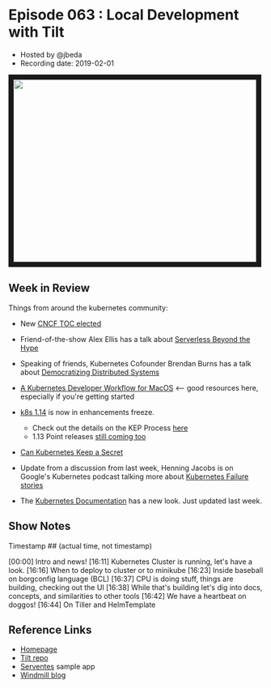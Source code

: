 # Episode 063 : Local Development with Tilt

- Hosted by @jbeda
- Recording date: 2019-02-01

<!--- Thumbnailed embed of the video, n8Xo_ghCIOSY is the video id from the youtube url --->

<a href="https://www.youtube.com/watch?v=A_YV98HhLrk
" target="_blank"><img src="http://img.youtube.com/vi/A_YV98HhLrk/hqdefault.jpg" width="480" height="360" border="10" /></a>


## Week in Review

Things from around the kubernetes community:

- New [CNCF TOC elected](https://www.cncf.io/blog/2019/01/29/new-year-new-toc/)
- Friend-of-the-show Alex Ellis has a talk about [Serverless Beyond the Hype](https://www.youtube.com/watch?v=yOpYYYRuDQ0)
- Speaking of friends, Kubernetes Cofounder Brendan Burns has a talk about [Democratizing Distributed Systems](https://www.youtube.com/watch?v=20BIsu1qiS0)
- [A Kubernetes Developer Workflow for MacOS](https://medium.com/@mo_keefe/a-kubernetes-development-workflow-for-macos-8c41669a4518) <-- good resources here, especially if you're getting started
- [k8s 1.14](https://groups.google.com/forum/#!topic/kubernetes-dev/kGylIFDZ33Y) is now in enhancements freeze.
    - Check out the details on the KEP Process [here](https://github.com/kubernetes/enhancements/)
    - 1.13 Point releases [still coming too](https://groups.google.com/forum/#!topic/kubernetes-dev/Mj1KjnVuatY)

- [Can Kubernetes Keep a Secret](https://blog.solutotlv.com/can-kubernetes-keep-a-secret/)
- Update from a discussion from last week, Henning Jacobs is on Google's Kubernetes podcast talking more about [Kubernetes Failure stories](https://kubernetespodcast.com/episode/038-kubernetes-failure-stories/)
- The [Kubernetes Documentation](https://kubernetes.io/docs/home/) has a new look. Just updated last week.

## Show Notes

Timestamp ## (actual time, not timestamp)

[00:00] Intro and news!
[16:11] Kubernetes Cluster is running, let's have a look.
[16:16] When to deploy to cluster or to minikube
[16:23] Inside baseball on borgconfig language (BCL)
[16:37] CPU is doing stuff, things are building, checking out the UI
[16:38] While that's building let's dig into docs, concepts, and similarities to other tools
[16:42] We have a heartbeat on doggos!
[16:44] On Tiller and HelmTemplate


## Reference Links

- [Homepage](https://tilt.build/)
- [Tilt repo](https://github.com/windmilleng/tilt)
- [Serventes](https://github.com/windmilleng/servantes) sample app
- [Windmill blog](https://medium.com/windmill-engineering)


